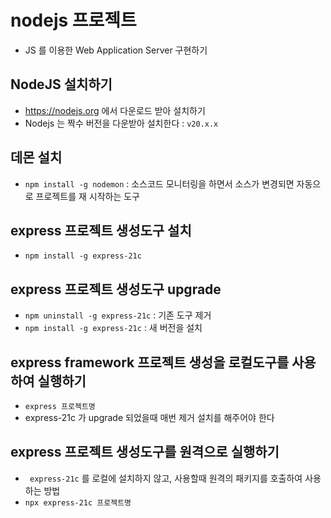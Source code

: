 # nodejs 프로젝트

- JS 를 이용한 Web Application Server 구현하기

## NodeJS 설치하기

- https://nodejs.org 에서 다운로드 받아 설치하기
- Nodejs 는 짝수 버전을 다운받아 설치한다 : `v20.x.x`

## 데몬 설치

- `npm install -g nodemon` : 소스코드 모니터링을 하면서 소스가 변경되면 자동으로 프로젝트를 재 시작하는 도구

## express 프로젝트 생성도구 설치

- `npm install -g express-21c`

## express 프로젝트 생성도구 upgrade

- `npm uninstall -g express-21c` : 기존 도구 제거
- `npm install -g express-21c` : 새 버전을 설치

## express framework 프로젝트 생성을 로컬도구를 사용하여 실행하기

- `express 프로젝트명`
- express-21c 가 upgrade 되었을때 매번 제거 설치를 해주어야 한다

## express 프로젝트 생성도구를 원격으로 실행하기

- ` express-21c` 를 로컬에 설치하지 않고, 사용할때 원격의 패키지를 호출하여 사용하는 방법
- `npx express-21c 프로젝트명`
